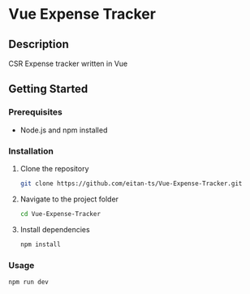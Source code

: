 # Vue Expense Tracker

## Description

CSR Expense tracker written in Vue

## Getting Started

### Prerequisites

- Node.js and npm installed

### Installation

1. Clone the repository
   ```bash
   git clone https://github.com/eitan-ts/Vue-Expense-Tracker.git
   ```

2. Navigate to the project folder
   ```bash
   cd Vue-Expense-Tracker
   ```

3. Install dependencies
   ```bash
   npm install
   ```

### Usage


```bash
npm run dev
```
